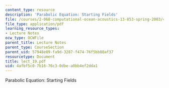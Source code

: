 ```yaml
---
content_type: resource
description: 'Parabolic Equation: Starting Fields'
file: /courses/2-068-computational-ocean-acoustics-13-853-spring-2003/4afbf5c07b1676c30dbea0bb4ef2dda1_lect_19.pdf
file_type: application/pdf
learning_resource_types:
- Lecture Notes
ocw_type: OCWFile
parent_title: Lecture Notes
parent_type: CourseSection
parent_uid: 57948e09-fa9d-3287-f474-76f5bb88af37
resourcetype: Document
title: lect_19.pdf
uid: 4afbf5c0-7b16-76c3-0dbe-a0bb4ef2dda1
---
```

Parabolic Equation: Starting Fields

